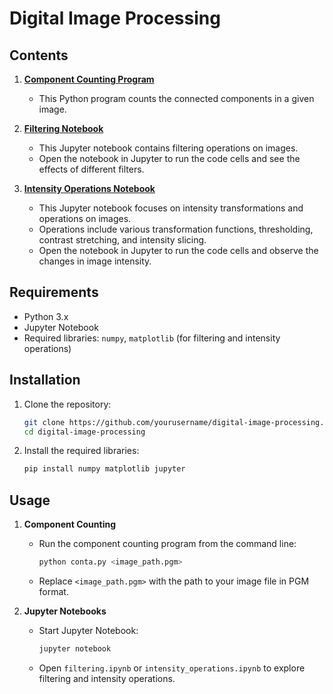 # Digital Image Processing 


## Contents

1. **[Component Counting Program](component_counter/README.md)**
    - This Python program counts the connected components in a given image.
    

2. **[Filtering Notebook](filtering.ipynb)**
    - This Jupyter notebook contains filtering operations on images.
    - Open the notebook in Jupyter to run the code cells and see the effects of different filters.

3. **[Intensity Operations Notebook](intensity.ipynb)**
    - This Jupyter notebook focuses on intensity transformations and operations on images.
    - Operations include various transformation functions, thresholding, contrast stretching, and intensity slicing.
    - Open the notebook in Jupyter to run the code cells and observe the changes in image intensity.

## Requirements

- Python 3.x
- Jupyter Notebook
- Required libraries: `numpy`, `matplotlib` (for filtering and intensity operations)

## Installation

1. Clone the repository:
    ```bash
    git clone https://github.com/yourusername/digital-image-processing.git
    cd digital-image-processing
    ```

2. Install the required libraries:
    ```bash
    pip install numpy matplotlib jupyter
    ```

## Usage

1. **Component Counting**
    - Run the component counting program from the command line:
        ```bash
        python conta.py <image_path.pgm>
        ```
    - Replace `<image_path.pgm>` with the path to your image file in PGM format.

2. **Jupyter Notebooks**
    - Start Jupyter Notebook:
        ```bash
        jupyter notebook
        ```
    - Open `filtering.ipynb` or `intensity_operations.ipynb` to explore filtering and intensity operations.

